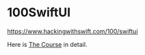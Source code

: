 # 100SwiftUI

https://www.hackingwithswift.com/100/swiftui

Here is [The Course](https://github.com/sharshi/100SwiftUI/issues/1) in detail.